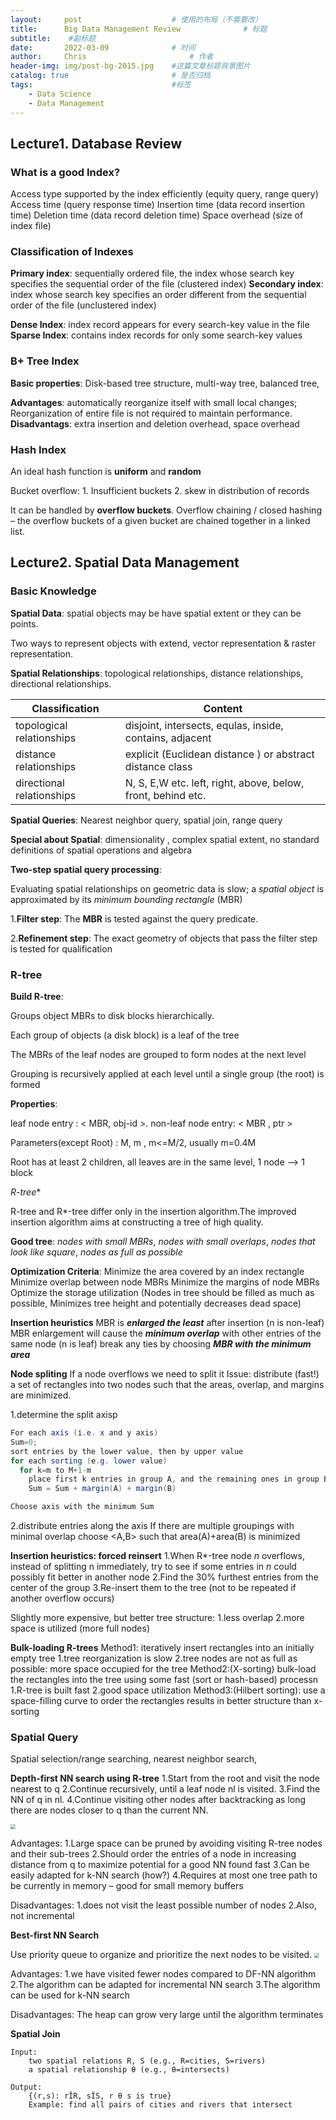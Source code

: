 ```yaml
---
layout:     post   				    # 使用的布局（不需要改）
title:      Big Data Management Review 				# 标题 
subtitle:    #副标题
date:       2022-03-09 				# 时间
author:     Chris 						# 作者
header-img: img/post-bg-2015.jpg 	#这篇文章标题背景图片
catalog: true 						# 是否归档
tags:								#标签
    - Data Science
    - Data Management
---
```


## Lecture1. Database Review 

### What is a good Index?

Access type supported by the index efficiently (equity query, range query)
Access time (query response time)
Insertion time (data record insertion time)
Deletion time (data record deletion time)
Space overhead (size of index file)

### Classification of Indexes

**Primary index**: sequentially ordered file, the index whose search key specifies the sequential order of the file (clustered index)
**Secondary index**: index whose search key specifies an order different from the sequential order of the file (unclustered index)

**Dense Index**: index record appears for every search-key value in the file
**Sparse Index**: contains index records for only some search-key values

### B+ Tree Index

**Basic properties**: Disk-based tree structure, multi-way tree, balanced tree, 

**Advantages**: automatically reorganize itself with small local changes; Reorganization of entire file is not required to maintain performance.
**Disadvantags**: extra insertion and deletion overhead, space overhead

### Hash Index

An ideal hash function is **uniform** and **random**

Bucket overflow: 1. Insufficient buckets     2. skew in distribution of records

It can be handled by **overflow buckets**. Overflow chaining / closed hashing – the overflow buckets of a given bucket are chained together in a linked list.

## Lecture2. Spatial Data Management

### Basic Knowledge

**Spatial Data**: spatial objects may be have spatial extent or they can be points.

Two ways to represent objects with extend, vector representation & raster representation.

**Spatial Relationships**: topological relationships, distance relationships, directional relationships.

| Classification            | Content                                                      |
| ------------------------- | ------------------------------------------------------------ |
| topological relationships | disjoint, intersects, equlas, inside, contains, adjacent     |
| distance relationships    | explicit (Euclidean distance )  or abstract distance class   |
| directional relationships | N, S, E,W etc. left, right, above, below, front, behind etc. |

**Spatial Queries**: Nearest neighbor query, spatial join, range query

**Special about Spatial**: dimensionality , complex spatial extent, no standard definitions of spatial operations and algebra 

**Two-step spatial query processing**: 

Evaluating spatial relationships on geometric data is slow; a *spatial object* is approximated by its *minimum bounding rectangle* (MBR)

1.**Filter step**: The **MBR** is tested against the query predicate.

2.**Refinement step**: The exact geometry of objects that pass the filter step is tested for qualification

### R-tree

**Build R-tree**:

Groups object MBRs to disk blocks hierarchically.

Each group of objects (a disk block) is a leaf of the tree

The MBRs of the leaf nodes are grouped to form nodes at the next level

Grouping is recursively applied at each level until a single group (the root) is formed

**Properties**:

leaf node entry : < MBR, obj-id >.    non-leaf node entry: < MBR , ptr >

Parameters(except Root) :  M, m , m<=M/2, usually m=0.4M

Root has at least 2 children, all leaves are in the same level,  1 node --> 1 block

**R*-tree**

R-tree and R*-tree differ only in the insertion algorithm.The improved insertion algorithm aims at constructing a tree of high quality.

**Good tree**:
*nodes with small MBRs*, *nodes with small overlaps*, *nodes that look like square*, *nodes as full as possible*

**Optimization Criteria**:
Minimize the area covered by an index rectangle
Minimize overlap between node MBRs
Minimize the margins of node MBRs 
Optimize the storage utilization (Nodes in tree should be filled as much as possible, Minimizes tree height and potentially decreases dead space)

**Insertion heuristics**
MBR is ***enlarged the least*** after insertion (n is non-leaf)
MBR enlargement will cause the ***minimum overlap*** with other entries of the same node (n is leaf) 
break any ties by choosing ***MBR with the minimum area***

**Node spliting**
If a node overflows we need to split it
Issue: distribute (fast!) a set of rectangles into two nodes such that the areas, overlap, and margins are minimized.

1.determine the split axisp

```java
For each axis (i.e. x and y axis)
Sum=0; 
sort entries by the lower value, then by upper value
for each sorting (e.g. lower value)
  for k=m to M+1-m 
    place first k entries in group A, and the remaining ones in group B
  	Sum = Sum + margin(A) + margin(B)

Choose axis with the minimum Sum
```

2.distribute entries along the axis
If there are multiple groupings with minimal overlap choose <A,B> such that area(A)+area(B) is minimized

**Insertion heuristics: forced reinsert**
1.When R*-tree node *n* overflows, instead of splitting n immediately, try to see if some entries in *n* could possibly fit better in another node
2.Find the 30% furthest entries from the center of the group
3.Re-insert them to the tree (not to be repeated if another overflow occurs)

Slightly more expensive, but better tree structure:
1.less overlap
2.more space is utilized (more full nodes)

**Bulk-loading R-trees**
Method1: iteratively insert rectangles into an initially empty tree
                   1.tree reorganization is slow
                   2.tree nodes are not as full as possible: more space occupied for the tree
Method2:(X-sorting) bulk-load the rectangles into the tree using some fast (sort or hash-based) processn
                   1.R-tree is built fast
				   2.good space utilization
Method3:(Hilbert sorting): use a space-filling curve to order the rectangles
 				  results in better structure than x-sorting

### Spatial Query

Spatial selection/range searching, nearest neighbor search, 

**Depth-first NN search using R-tree**
1.Start from the root and visit the node nearest to q
2.Continue recursively, until a leaf node nl is visited.
3.Find the NN of q in nl.
4.Continue visiting other nodes after backtracking as long there are nodes closer to q than the current NN.

<img src="https://github.com/toufunao/pic_repo/blob/main/2022-03-09/depth1_nn.png?raw=true" style="zoom:50%;" />

Advantages:
1.Large space can be pruned by avoiding visiting R-tree nodes and their sub-trees
2.Should order the entries of a node in increasing distance from q to maximize potential for a good NN found fast
3.Can be easily adapted for k-NN search (how?)
4.Requires at most one tree path to be currently in memory – good for small memory buffers

Disadvantages:
1.does not visit the least possible number of nodes
2.Also, not incremental 

**Best-first NN Search**

Use priority queue to organize and prioritize the next nodes to be visited.
<img src="https://github.com/toufunao/pic_repo/blob/main/2022-03-09/best1_nn.png?raw=true" style="zoom:50%;" />

Advantages:
1.we have visited fewer nodes compared to DF-NN algorithm
2.The algorithm can be adapted for incremental NN search
3.The algorithm can be used for k-NN search

Disadvantages:
The heap can grow very large until the algorithm terminates

**Spatial Join**

```shell
Input:
	two spatial relations R, S (e.g., R=cities, S=rivers)
	a spatial relationship θ (e.g., θ=intersects)

Output:
	{(r,s): rÎR, sÎS, r θ s is true}
	Example: find all pairs of cities and rivers that intersect
```











